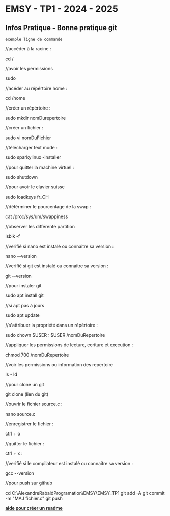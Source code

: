 # EMSY - TP1 - 2024 - 2025
## Infos Pratique - Bonne pratique git

	
  	exemple ligne de commande 
	
//accéder à la racine :

cd /

//avoir les permissions 

sudo

//acéder au répértoire home :

cd /home

//créer un répértoire :

sudo mkdir nomDurepertoire

//créer un fichier :

sudo vi nomDuFichier

//télécharger text mode :

sudo sparkylinux -installer

//pour quitter la machine virtuel :

sudo shutdown

//pour avoir le clavier suisse

sudo loadkeys fr_CH

//détérminer le pourcentage de la swap :

cat /proc/sys/um/swappiness

//observer les différente partition

lsblk -f

//verifié si nano est instalé ou connaitre sa version :

nano --version

//verifié si git est instalé ou connaitre sa version :

git --version

//pour instaler git 

sudo apt install git

//si apt pas à jours

sudo apt update

//s'attribuer la propriété dans un répértoire :

sudo chown $USER : $USER /nomDuRepertoire

//appliquer les permissions de lecture, ecriture et execution :

chmod 700 /nomDuRepertoire

//voir les permissions ou information des repertoire

ls - ld

//pour clone un git

git clone (lien du git)

//ouvrir le fichier source.c :

nano source.c

//enregistrer le fichier :

ctrl + o

//quitter le fichier :

ctrl + x :

//verifié si le compilateur est instalé ou connaitre sa version :

gcc --version

//pour push sur github

cd C:\AlexandreRabaldProgramation\EMSY\EMSY_TP1
git add -A
git commit -m "MAJ fichier.c"
git push

 **[aide pour créer un readme](https://docs.github.com/fr/get-started/writing-on-github/getting-started-with-writing-and-formatting-on-github/basic-writing-and-formatting-syntax#GitHub-flavored-markdown)**
